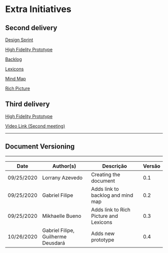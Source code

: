# Extra Initiatives

## Second delivery

[Design Sprint](../base/designSprint/design_sprint.md)

[High Fidelity Prototype](../base/designSprint/prototype.md)

[Backlog](../base/requirements/modeling/backlog.md)

[Lexicons](../base/requirements/modeling/lexicons.md)

[Mind Map](../base/requirements/preTraceability/mindMap.md)

[Rich Picture](../base/requirements/preTraceability/RichPicture.md)

## Third delivery

[High Fidelity Prototype](../base/designSprint/prototype.md)

<a href="https://www.youtube.com/watch?v=MTo3o3w-wN4">Video Link (Second meeting)</a>

***
## Document Versioning
---

| Date | Author(s) | Descrição | Versão |
|------|-------|-----------|--------|
| 09/25/2020 | Lorrany Azevedo | Creating the document | 0.1 |
| 09/25/2020 | Gabriel Filipe | Adds link to backlog and mind map | 0.2 |
| 09/25/2020 | Mikhaelle Bueno | Adds link to Rich Picture and Lexicons| 0.3 |
| 10/26/2020 | Gabriel Filipe, Guilherme Deusdará | Adds new prototype | 0.4 |
